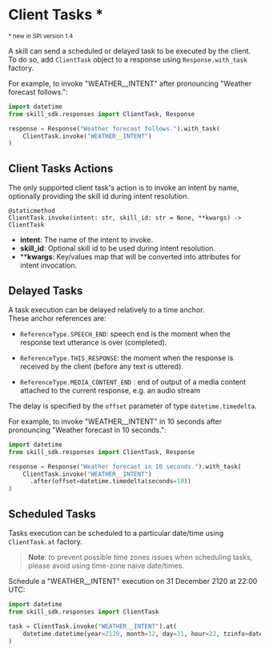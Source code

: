 # Client Tasks *
<sup>* new in SPI version 1.4</sup>

A skill can send a scheduled or delayed task to be executed by the client.
To do so, add `ClientTask` object to a response using `Response.with_task` factory.

For example, to invoke "WEATHER__INTENT" after pronouncing "Weather forecast follows.":

```python
import datetime
from skill_sdk.responses import ClientTask, Response

response = Response("Weather forecast follows.").with_task(
    ClientTask.invoke("WEATHER__INTENT")
)
```

## Client Tasks Actions

The only supported client task's action is to invoke an intent by name, 
optionally providing the skill id during intent resolution.

```
@staticmethod
ClientTask.invoke(intent: str, skill_id: str = None, **kwargs) -> ClientTask
```

- **intent**: The name of the intent to invoke.
- **skill_id**: Optional skill id to be used during intent resolution.
- ****kwargs**: Key/values map that will be converted into attributes for intent invocation.

## Delayed Tasks

A task execution can be delayed relatively to a time anchor.  
These anchor references are:

- `ReferenceType.SPEECH_END`: speech end is the moment when the response text utterance is over (completed). 

- `ReferenceType.THIS_RESPONSE`: the moment when the response is received by the client 
  (before any text is uttered).

- `ReferenceType.MEDIA_CONTENT_END` : end of output of a media content attached to the current response, e.g. an audio stream

The delay is specified by the `offset` parameter of type `datetime.timedelta`. 

For example, to invoke "WEATHER__INTENT" in 10 seconds after pronouncing
"Weather forecast in 10 seconds.":

```python
import datetime
from skill_sdk.responses import ClientTask, Response

response = Response("Weather forecast in 10 seconds.").with_task(
    ClientTask.invoke("WEATHER__INTENT")
      .after(offset=datetime.timedelta(seconds=10))
)
```

## Scheduled Tasks

Tasks execution can be scheduled to a particular date/time using `ClientTask.at` factory.

> **Note**: to prevent possible time zones issues when scheduling tasks, 
> please avoid using time-zone naive date/times.     

Schedule a "WEATHER__INTENT" execution on 31 December 2120 at 22:00 UTC:

```python
import datetime
from skill_sdk.responses import ClientTask

task = ClientTask.invoke("WEATHER__INTENT").at(
    datetime.datetime(year=2120, month=12, day=31, hour=22, tzinfo=datetime.timezone.utc) 
)
```
